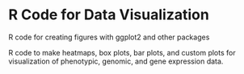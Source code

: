 # R Code for Data Visualization

R code for creating figures with ggplot2 and other packages

R code to make heatmaps, box plots, bar plots, and custom plots for visualization of phenotypic, genomic, and gene expression data.

